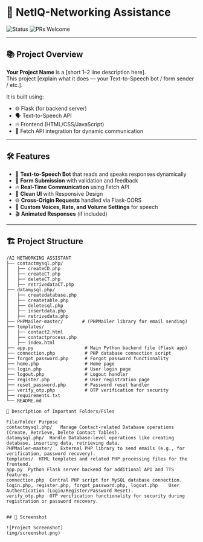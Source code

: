 
# 🚀 NetIQ-Networking Assistance


![Status](https://img.shields.io/badge/status-Active-brightgreen)
![PRs Welcome](https://img.shields.io/badge/PRs-welcome-brightgreen.svg)

---



## 📚 Project Overview

**Your Project Name** is a [short 1–2 line description here].  
This project [explain what it does — your Text-to-Speech bot / form sender / etc.].

It is built using:
- 🌐 Flask (for backend server)
- 🗣️ Text-to-Speech API
- 🔥 Frontend (HTML/CSS/JavaScript)
- 🚀 Fetch API integration for dynamic communication




---

## 🛠️ Features

- 🎤 **Text-to-Speech Bot** that reads and speaks responses dynamically
- 📨 **Form Submission** with validation and feedback
- 🔥 **Real-Time Communication** using Fetch API
- 🧹 **Clean UI** with Responsive Design
- 🌐 **Cross-Origin Requests** handled via Flask-CORS
- 📣 **Custom Voices, Rate, and Volume Settings** for speech
- 🎬 **Animated Responses** (if included)

---

## 🏗️ Project Structure

```plaintext
/AI NETWORKING ASSISTANT
├── contactmysql.php/
│   ├── createCD.php
│   ├── createCT.php
│   ├── deleteCT.php
│   ├── retrivedataCT.php
├── datamysql.php/
│   ├── createdatabase.php
│   ├── createtable.php
│   ├── deletesql.php
│   ├── insertdata.php
│   ├── retrivedata.php
├── PHPMailer-master/       # (PHPMailer library for email sending)
├── templates/
│   ├── contact2.html
│   ├── contactprocess.php
│   ├── index.html
├── app.py                   # Main Python backend file (Flask app)
├── connection.php           # PHP database connection script
├── forgot_password.php      # Forgot password functionality
├── home.php                 # Home page
├── login.php                # User login page
├── logout.php               # Logout handler
├── register.php             # User registration page
├── reset_password.php       # Password reset handler
├── verify_otp.php           # OTP verification for security
├── requirements.txt
└── README.md

📄 Description of Important Folders/Files

File/Folder	Purpose
contactmysql.php/	Manage Contact-related Database operations (Create, Retrieve, Delete Contact Tables).
datamysql.php/	Handle Database-level operations like creating database, inserting data, retrieving data.
PHPMailer-master/	External PHP library to send emails (e.g., for verification, password recovery).
templates/	HTML templates and related PHP processing files for the frontend.
app.py	Python Flask server backend for additional API and TTS features.
connection.php	Central PHP script for MySQL database connection.
login.php, register.php, forgot_password.php, logout.php	User Authentication (Login/Register/Password Reset).
verify_otp.php	OTP verification functionality for security during registration or password recovery.


## 📸 Screenshot

![Project Screenshot]
(img/screenshot.png)

